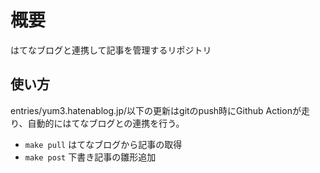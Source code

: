 # 概要

はてなブログと連携して記事を管理するリポジトリ

## 使い方

entries/yum3.hatenablog.jp/以下の更新はgitのpush時にGithub Actionが走り、自動的にはてなブログとの連携を行う。

- `make pull` はてなブログから記事の取得
- `make post` 下書き記事の雛形追加
